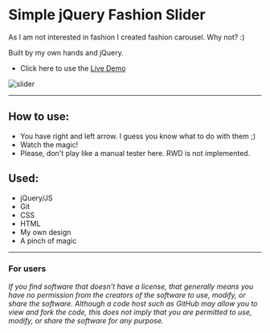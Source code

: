 <h1>Simple jQuery Fashion Slider </h1>

<p> As I am not interested in fashion I created fashion carousel. Why not? :)

Built by my own hands and jQuery. </p>

<ul>
  <li>Click here to use the <a href="https://radoslawperczynski.github.io/-component-jQuery_Fashion_Slider/" target="_blank"> Live Demo </a></li>
</ul>

![slider](https://user-images.githubusercontent.com/28759821/29360010-40060c16-8281-11e7-9ed5-7db5a0f1f05d.jpg)


<hr>

<h2>How to use: </h2>
<ul>
  <li>You have right and left arrow. I guess you know what to do with them ;)</li>
  <li>Watch the magic! </li>
  <li>Please, don't play like a manual tester here. RWD is not implemented.</li>
</ul>

<h2>Used:</h2>
<ul>
  <li>jQuery/JS</li>
  <li>Git</li>
  <li>CSS</li>
  <li>HTML</li>
  <li>My own design</li>
  <li>A pinch of magic</li>
</ul>

<hr>

<h3>For users</h3>
<i>If you find software that doesn’t have a license, that generally means you have no permission from the creators of the software to use, modify, or share the software. Although a code host such as GitHub may allow you to view and fork the code, this does not imply that you are permitted to use, modify, or share the software for any purpose.</i>
